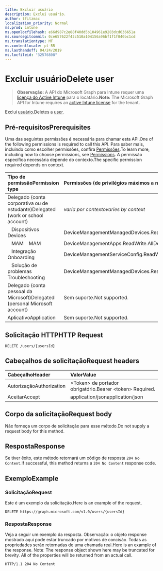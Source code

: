```yaml
---
title: Excluir usuário
description: Exclui usuário.
author: tfitzmac
localization_priority: Normal
ms.prod: intune
ms.openlocfilehash: e66d987c2e88f40dd5b104961e9203dcd636651a
ms.sourcegitcommit: 0ce657622f42c510a104156a96bf1f1f040bc1cd
ms.translationtype: MT
ms.contentlocale: pt-BR
ms.lasthandoff: 04/24/2019
ms.locfileid: "32576808"
---
```

# <a name="delete-user"></a><span data-ttu-id="b005d-103">Excluir usuário</span><span class="sxs-lookup"><span data-stu-id="b005d-103">Delete user</span></span>

> <span data-ttu-id="b005d-104">**Observação:** A API do Microsoft Graph para Intune requer uma [licença do Active Intune](https://go.microsoft.com/fwlink/?linkid=839381) para o locatário.</span><span class="sxs-lookup"><span data-stu-id="b005d-104">**Note:** The Microsoft Graph API for Intune requires an [active Intune license](https://go.microsoft.com/fwlink/?linkid=839381) for the tenant.</span></span>

<span data-ttu-id="b005d-105">Exclui [usuário](../resources/intune-shared-user.md).</span><span class="sxs-lookup"><span data-stu-id="b005d-105">Deletes a [user](../resources/intune-shared-user.md).</span></span>

## <a name="prerequisites"></a><span data-ttu-id="b005d-106">Pré-requisitos</span><span class="sxs-lookup"><span data-stu-id="b005d-106">Prerequisites</span></span>
<span data-ttu-id="b005d-107">Uma das seguintes permissões é necessária para chamar esta API.</span><span class="sxs-lookup"><span data-stu-id="b005d-107">One of the following permissions is required to call this API.</span></span> <span data-ttu-id="b005d-108">Para saber mais, incluindo como escolher permissões, confira [Permissões](/graph/permissions-reference).</span><span class="sxs-lookup"><span data-stu-id="b005d-108">To learn more, including how to choose permissions, see [Permissions](/graph/permissions-reference).</span></span>  <span data-ttu-id="b005d-109">A permissão específica necessária depende do contexto.</span><span class="sxs-lookup"><span data-stu-id="b005d-109">The specific permission required depends on context.</span></span>

|<span data-ttu-id="b005d-110">Tipo de permissão</span><span class="sxs-lookup"><span data-stu-id="b005d-110">Permission type</span></span>|<span data-ttu-id="b005d-111">Permissões (de privilégios máximos a mínimos)</span><span class="sxs-lookup"><span data-stu-id="b005d-111">Permissions (from most to least privileged)</span></span>|
|:---|:---|
|<span data-ttu-id="b005d-112">Delegado (conta corporativa ou de estudante)</span><span class="sxs-lookup"><span data-stu-id="b005d-112">Delegated (work or school account)</span></span>| <span data-ttu-id="b005d-113">_varia por contexto_</span><span class="sxs-lookup"><span data-stu-id="b005d-113">_varies by context_</span></span>|
| <span data-ttu-id="b005d-114">&nbsp;&nbsp; Dispositivos</span><span class="sxs-lookup"><span data-stu-id="b005d-114">&nbsp; &nbsp; Devices</span></span> | <span data-ttu-id="b005d-115">DeviceManagementManagedDevices.ReadWrite.All</span><span class="sxs-lookup"><span data-stu-id="b005d-115">DeviceManagementManagedDevices.ReadWrite.All</span></span> |
| <span data-ttu-id="b005d-116">&nbsp;&nbsp; MAM</span><span class="sxs-lookup"><span data-stu-id="b005d-116">&nbsp; &nbsp; MAM</span></span> | <span data-ttu-id="b005d-117">DeviceManagementApps.ReadWrite.All</span><span class="sxs-lookup"><span data-stu-id="b005d-117">DeviceManagementApps.ReadWrite.All</span></span> |
| <span data-ttu-id="b005d-118">&nbsp;&nbsp; Integração</span><span class="sxs-lookup"><span data-stu-id="b005d-118">&nbsp; &nbsp; Onboarding</span></span> | <span data-ttu-id="b005d-119">DeviceManagementServiceConfig.ReadWrite.All</span><span class="sxs-lookup"><span data-stu-id="b005d-119">DeviceManagementServiceConfig.ReadWrite.All</span></span> |
| <span data-ttu-id="b005d-120">&nbsp;&nbsp; Solução de problemas</span><span class="sxs-lookup"><span data-stu-id="b005d-120">&nbsp; &nbsp; Troubleshooting</span></span> | <span data-ttu-id="b005d-121">DeviceManagementManagedDevices.ReadWrite.All</span><span class="sxs-lookup"><span data-stu-id="b005d-121">DeviceManagementManagedDevices.ReadWrite.All</span></span> |
|<span data-ttu-id="b005d-122">Delegado (conta pessoal da Microsoft)</span><span class="sxs-lookup"><span data-stu-id="b005d-122">Delegated (personal Microsoft account)</span></span>|<span data-ttu-id="b005d-123">Sem suporte.</span><span class="sxs-lookup"><span data-stu-id="b005d-123">Not supported.</span></span>|
|<span data-ttu-id="b005d-124">Aplicativo</span><span class="sxs-lookup"><span data-stu-id="b005d-124">Application</span></span>|<span data-ttu-id="b005d-125">Sem suporte.</span><span class="sxs-lookup"><span data-stu-id="b005d-125">Not supported.</span></span>|

## <a name="http-request"></a><span data-ttu-id="b005d-126">Solicitação HTTP</span><span class="sxs-lookup"><span data-stu-id="b005d-126">HTTP Request</span></span>
<!-- {
  "blockType": "ignored"
}
-->
``` http
DELETE /users/{usersId}
```

## <a name="request-headers"></a><span data-ttu-id="b005d-127">Cabeçalhos de solicitação</span><span class="sxs-lookup"><span data-stu-id="b005d-127">Request headers</span></span>
|<span data-ttu-id="b005d-128">Cabeçalho</span><span class="sxs-lookup"><span data-stu-id="b005d-128">Header</span></span>|<span data-ttu-id="b005d-129">Valor</span><span class="sxs-lookup"><span data-stu-id="b005d-129">Value</span></span>|
|:---|:---|
|<span data-ttu-id="b005d-130">Autorização</span><span class="sxs-lookup"><span data-stu-id="b005d-130">Authorization</span></span>|<span data-ttu-id="b005d-131">&lt;Token&gt; de portador obrigatório.</span><span class="sxs-lookup"><span data-stu-id="b005d-131">Bearer &lt;token&gt; Required.</span></span>|
|<span data-ttu-id="b005d-132">Aceitar</span><span class="sxs-lookup"><span data-stu-id="b005d-132">Accept</span></span>|<span data-ttu-id="b005d-133">application/json</span><span class="sxs-lookup"><span data-stu-id="b005d-133">application/json</span></span>|

## <a name="request-body"></a><span data-ttu-id="b005d-134">Corpo da solicitação</span><span class="sxs-lookup"><span data-stu-id="b005d-134">Request body</span></span>
<span data-ttu-id="b005d-135">Não forneça um corpo de solicitação para esse método.</span><span class="sxs-lookup"><span data-stu-id="b005d-135">Do not supply a request body for this method.</span></span>

## <a name="response"></a><span data-ttu-id="b005d-136">Resposta</span><span class="sxs-lookup"><span data-stu-id="b005d-136">Response</span></span>
<span data-ttu-id="b005d-137">Se tiver êxito, este método retornará um código de resposta `204 No Content`.</span><span class="sxs-lookup"><span data-stu-id="b005d-137">If successful, this method returns a `204 No Content` response code.</span></span>

## <a name="example"></a><span data-ttu-id="b005d-138">Exemplo</span><span class="sxs-lookup"><span data-stu-id="b005d-138">Example</span></span>

### <a name="request"></a><span data-ttu-id="b005d-139">Solicitação</span><span class="sxs-lookup"><span data-stu-id="b005d-139">Request</span></span>
<span data-ttu-id="b005d-140">Este é um exemplo da solicitação.</span><span class="sxs-lookup"><span data-stu-id="b005d-140">Here is an example of the request.</span></span>

``` http
DELETE https://graph.microsoft.com/v1.0/users/{usersId}
```

### <a name="response"></a><span data-ttu-id="b005d-141">Resposta</span><span class="sxs-lookup"><span data-stu-id="b005d-141">Response</span></span>
<span data-ttu-id="b005d-p102">Veja a seguir um exemplo da resposta. Observação: o objeto response mostrado aqui pode estar truncado por motivos de concisão. Todas as propriedades serão retornadas de uma chamada real.</span><span class="sxs-lookup"><span data-stu-id="b005d-p102">Here is an example of the response. Note: The response object shown here may be truncated for brevity. All of the properties will be returned from an actual call.</span></span>

``` http
HTTP/1.1 204 No Content
```



